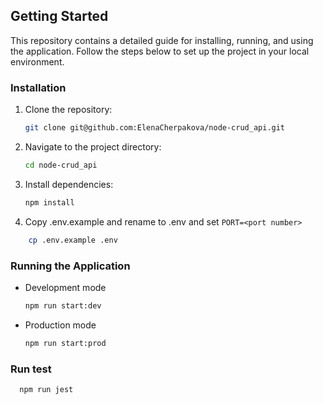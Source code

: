 ## Getting Started

This repository contains a detailed guide for installing, running, and using the application. Follow the steps below to set up the project in your local environment.

### Installation

1. Clone the repository:
   ```bash
   git clone git@github.com:ElenaCherpakova/node-crud_api.git
   ```
2. Navigate to the project directory:

   ```bash
   cd node-crud_api
   ```

3. Install dependencies:
   ```bash
   npm install
   ```
4. Copy .env.example and rename to .env
   and set `PORT=<port number>`

```bash
    cp .env.example .env
```

### Running the Application

- Development mode
  ```bash
  npm run start:dev
  ```
- Production mode
  ```bash
  npm run start:prod
  ```
### Run test

```bash
  npm run jest
```

